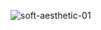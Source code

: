 
![soft-aesthetic-01](https://user-images.githubusercontent.com/80320867/215421906-b9684bc1-f5cd-453e-8b76-4f11864e442e.jpg)

